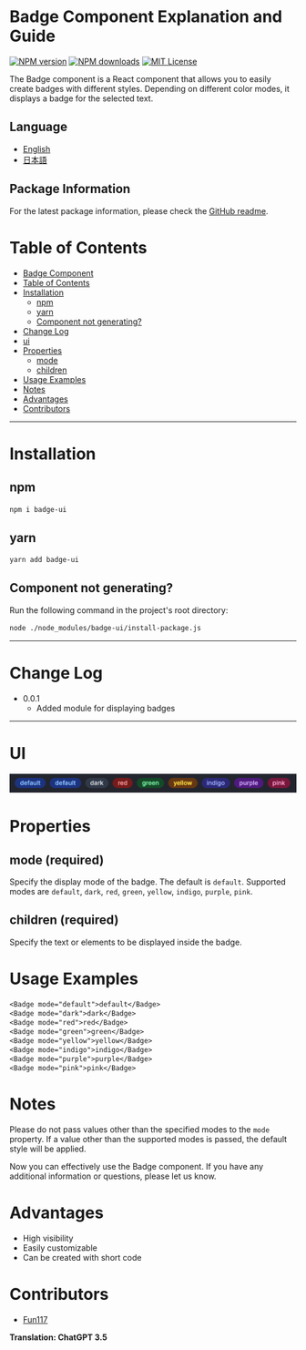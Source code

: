 # Badge Component Explanation and Guide

[![NPM version][npm-version-image]][npm-url]
[![NPM downloads][npm-downloads-image]][npm-downloads-url]
[![MIT License][license-image]][license-url]

The Badge component is a React component that allows you to easily create badges with different styles. Depending on different color modes, it displays a badge for the selected text.

## Language

- [English](./README/en.md)
- [日本語](./README/ja.md)

## Package Information

For the latest package information, please check the [GitHub readme](https://github.com/Fun117/badge-ui#readme).

# Table of Contents

- [Badge Component](#badge-component-explanation-and-guide)
- [Table of Contents](#table-of-contents)
- [Installation](#installation)
    - [npm](#npm)
    - [yarn](#yarn)
    - [Component not generating?](#component-not-generating)
- [Change Log](#change-log)
- [ui](#ui)
- [Properties](#properties)
    - [mode](#mode-required)
    - [children](#children-required)
- [Usage Examples](#usage-examples)
- [Notes](#notes)
- [Advantages](#advantages)
- [Contributors](#contributors)

<hr/>

# Installation

## npm

```bash
npm i badge-ui
```

## yarn

```bash
yarn add badge-ui
```

## Component not generating?

Run the following command in the project's root directory:

```bash
node ./node_modules/badge-ui/install-package.js
```

<hr/>

# Change Log

-  0.0.1
    - Added module for displaying badges

<hr/>

# UI

<img src="./public/assets/img/badge.png"/>

# Properties

## mode (required)

Specify the display mode of the badge. The default is `default`. Supported modes are `default`, `dark`, `red`, `green`, `yellow`, `indigo`, `purple`, `pink`.

## children (required)

Specify the text or elements to be displayed inside the badge.

# Usage Examples

```tsx
<Badge mode="default">default</Badge>
<Badge mode="dark">dark</Badge>
<Badge mode="red">red</Badge>
<Badge mode="green">green</Badge>
<Badge mode="yellow">yellow</Badge>
<Badge mode="indigo">indigo</Badge>
<Badge mode="purple">purple</Badge>
<Badge mode="pink">pink</Badge>
```

# Notes

Please do not pass values other than the specified modes to the `mode` property. If a value other than the supported modes is passed, the default style will be applied.

Now you can effectively use the Badge component. If you have any additional information or questions, please let us know.

# Advantages

- High visibility
- Easily customizable
- Can be created with short code

# Contributors

- [Fun117](https://github.com/fun117)

**Translation: ChatGPT 3.5**

[npm-version-image]: https://badge.fury.io/js/badge-ui.svg
[npm-url]: https://www.npmjs.com/package/badge-ui
[npm-version-image]: https://img.shields.io/npm/v/badge-ui.svg?style=flat
[npm-url]: https://npmjs.org/package/badge-ui
[npm-downloads-image]: https://img.shields.io/npm/dm/badge-ui.svg?style=flat
[npm-downloads-url]: https://npmcharts.com/compare/badge-ui?minimal=true
[license-image]: https://img.shields.io/badge/license-MIT-blue.svg?style=flat
[license-url]: ./LICENSE.txt